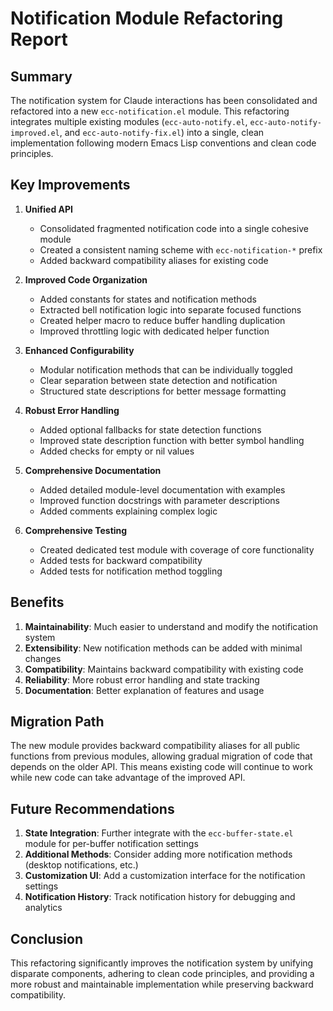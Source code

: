 # Notification Module Refactoring Report

## Summary

The notification system for Claude interactions has been consolidated and refactored into a new `ecc-notification.el` module. This refactoring integrates multiple existing modules (`ecc-auto-notify.el`, `ecc-auto-notify-improved.el`, and `ecc-auto-notify-fix.el`) into a single, clean implementation following modern Emacs Lisp conventions and clean code principles.

## Key Improvements

1. **Unified API**
   - Consolidated fragmented notification code into a single cohesive module
   - Created a consistent naming scheme with `ecc-notification-*` prefix
   - Added backward compatibility aliases for existing code

2. **Improved Code Organization**
   - Added constants for states and notification methods
   - Extracted bell notification logic into separate focused functions
   - Created helper macro to reduce buffer handling duplication
   - Improved throttling logic with dedicated helper function

3. **Enhanced Configurability**
   - Modular notification methods that can be individually toggled
   - Clear separation between state detection and notification
   - Structured state descriptions for better message formatting

4. **Robust Error Handling**
   - Added optional fallbacks for state detection functions
   - Improved state description function with better symbol handling
   - Added checks for empty or nil values

5. **Comprehensive Documentation**
   - Added detailed module-level documentation with examples
   - Improved function docstrings with parameter descriptions
   - Added comments explaining complex logic

6. **Comprehensive Testing**
   - Created dedicated test module with coverage of core functionality
   - Added tests for backward compatibility
   - Added tests for notification method toggling

## Benefits

1. **Maintainability**: Much easier to understand and modify the notification system
2. **Extensibility**: New notification methods can be added with minimal changes
3. **Compatibility**: Maintains backward compatibility with existing code
4. **Reliability**: More robust error handling and state tracking
5. **Documentation**: Better explanation of features and usage

## Migration Path

The new module provides backward compatibility aliases for all public functions from previous modules, allowing gradual migration of code that depends on the older API. This means existing code will continue to work while new code can take advantage of the improved API.

## Future Recommendations

1. **State Integration**: Further integrate with the `ecc-buffer-state.el` module for per-buffer notification settings
2. **Additional Methods**: Consider adding more notification methods (desktop notifications, etc.)
3. **Customization UI**: Add a customization interface for the notification settings
4. **Notification History**: Track notification history for debugging and analytics

## Conclusion

This refactoring significantly improves the notification system by unifying disparate components, adhering to clean code principles, and providing a more robust and maintainable implementation while preserving backward compatibility.